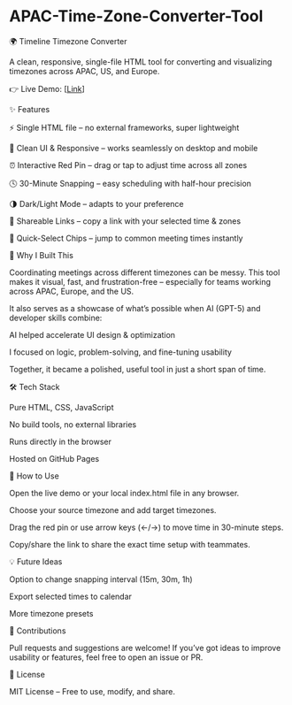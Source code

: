 # APAC-Time-Zone-Converter-Tool

🌍 Timeline Timezone Converter

A clean, responsive, single-file HTML tool for converting and visualizing timezones across APAC, US, and Europe.

👉 Live Demo: [[Link](https://ssquadri.github.io/APAC-Time-Zone-Converter-Tool/)]



✨ Features

⚡ Single HTML file – no external frameworks, super lightweight

🎨 Clean UI & Responsive – works seamlessly on desktop and mobile

⏰ Interactive Red Pin – drag or tap to adjust time across all zones

🕓 30-Minute Snapping – easy scheduling with half-hour precision

🌗 Dark/Light Mode – adapts to your preference

🔗 Shareable Links – copy a link with your selected time & zones

🎯 Quick-Select Chips – jump to common meeting times instantly



🚀 Why I Built This

Coordinating meetings across different timezones can be messy.
This tool makes it visual, fast, and frustration-free – especially for teams working across APAC, Europe, and the US.

It also serves as a showcase of what’s possible when AI (GPT-5) and developer skills combine:

AI helped accelerate UI design & optimization

I focused on logic, problem-solving, and fine-tuning usability

Together, it became a polished, useful tool in just a short span of time.



🛠️ Tech Stack

Pure HTML, CSS, JavaScript

No build tools, no external libraries

Runs directly in the browser

Hosted on GitHub Pages



🌟 How to Use

Open the live demo or your local index.html file in any browser.

Choose your source timezone and add target timezones.

Drag the red pin or use arrow keys (←/→) to move time in 30-minute steps.

Copy/share the link to share the exact time setup with teammates.



💡 Future Ideas

Option to change snapping interval (15m, 30m, 1h)

Export selected times to calendar

More timezone presets



🤝 Contributions

Pull requests and suggestions are welcome! If you’ve got ideas to improve usability or features, feel free to open an issue or PR.



📜 License

MIT License – Free to use, modify, and share.
